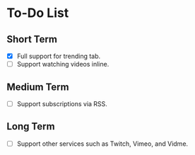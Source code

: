 # To-Do List

## Short Term

- [X] Full support for trending tab. 
- [ ] Support watching videos inline.

## Medium Term

- [ ] Support subscriptions via RSS.

## Long Term

- [ ] Support other services such as Twitch, Vimeo, and Vidme.

